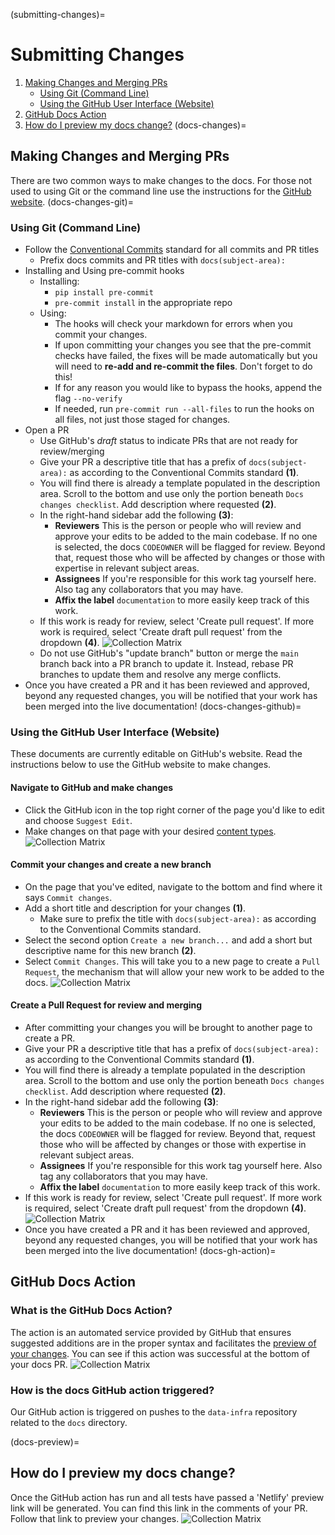 (submitting-changes)=

# Submitting Changes

1. [Making Changes and Merging PRs](docs-changes)
   - [Using Git (Command Line)](docs-changes-git)
   - [Using the GitHub User Interface (Website)](docs-changes-github)
1. [GitHub Docs Action](docs-gh-action)
1. [How do I preview my docs change?](docs-preview)
   (docs-changes)=

## Making Changes and Merging PRs

There are two common ways to make changes to the docs. For those not used to using Git or the command line use the instructions for the [GitHub website](docs-changes-github).
(docs-changes-git)=

### Using Git (Command Line)

- Follow the [Conventional Commits](https://www.conventionalcommits.org/en/v1.0.0/) standard for all commits and PR titles
  - Prefix docs commits and PR titles with `docs(subject-area):`
- Installing and Using pre-commit hooks
  - Installing:
    - `pip install pre-commit`
    - `pre-commit install` in the appropriate repo
  - Using:
    - The hooks will check your markdown for errors when you commit your changes.
    - If upon committing your changes you see that the pre-commit checks have failed, the fixes will be made automatically but you will need to **re-add and re-commit the files**. Don't forget to do this!
    - If for any reason you would like to bypass the hooks, append the flag `--no-verify`
    - If needed, run `pre-commit run --all-files` to run the hooks on all files, not just those staged for changes.
- Open a PR
  - Use GitHub's *draft* status to indicate PRs that are not ready for review/merging
  - Give your PR a descriptive title that has a prefix of `docs(subject-area):` as according to the Conventional Commits standard  **(1)**.
  - You will find there is already a template populated in the description area. Scroll to the bottom and use only the portion beneath `Docs changes checklist`. Add description where requested  **(2)**.
  - In the right-hand sidebar add the following **(3)**:
    - **Reviewers** This is the person or people who will review and approve your edits to be added to the main codebase. If no one is selected, the docs `CODEOWNER` will be flagged for review. Beyond that, request those who will be affected by changes or those with expertise in relevant subject areas.
    - **Assignees** If you're responsible for this work tag yourself here. Also tag any collaborators that you may have.
    - **Affix the label** `documentation` to more easily keep track of this work.
  - If this work is ready for review, select 'Create pull request'. If more work is required, select 'Create draft pull request' from the dropdown  **(4)**.
    ![Collection Matrix](assets/pr-intro.png)
  - Do not use GitHub's "update branch" button or merge the `main` branch back into a PR branch to update it. Instead, rebase PR branches to update them and resolve any merge conflicts.
- Once you have created a PR and it has been reviewed and approved, beyond any requested changes, you will be notified that your work has been merged into the live documentation!
  (docs-changes-github)=

### Using the GitHub User Interface (Website)

These documents are currently editable on GitHub's website. Read the instructions below to use the GitHub website to make changes.

#### Navigate to GitHub and make changes

- Click the GitHub icon in the top right corner of the page you'd like to edit and choose `Suggest Edit`.
- Make changes on that page with your desired [content types](content-types).
  ![Collection Matrix](assets/suggest-edit.png)

#### Commit your changes and create a new branch

- On the page that you've edited, navigate to the bottom and find where it says `Commit changes`.
- Add a short title and description for your changes **(1)**.
  - Make sure to prefix the title with `docs(subject-area):` as according to the Conventional Commits standard.
- Select the second option `Create a new branch...` and add a short but descriptive name for this new branch **(2)**.
- Select `Commit Changes`. This will take you to a new page to create a `Pull Request`, the mechanism that will allow your new work to be added to the docs.
  ![Collection Matrix](assets/commit-screenshot.png)

#### Create a Pull Request for review and merging

- After committing your changes you will be brought to another page to create a PR.
- Give your PR a descriptive title that has a prefix of `docs(subject-area):` as according to the Conventional Commits standard  **(1)**.
- You will find there is already a template populated in the description area. Scroll to the bottom and use only the portion beneath `Docs changes checklist`. Add description where requested  **(2)**.
- In the right-hand sidebar add the following **(3)**:
  - **Reviewers** This is the person or people who will review and approve your edits to be added to the main codebase. If no one is selected, the docs `CODEOWNER` will be flagged for review. Beyond that, request those who will be affected by changes or those with expertise in relevant subject areas.
  - **Assignees** If you're responsible for this work tag yourself here. Also tag any collaborators that you may have.
  - **Affix the label** `documentation` to more easily keep track of this work.
- If this work is ready for review, select 'Create pull request'. If more work is required, select 'Create draft pull request' from the dropdown  **(4)**.
  ![Collection Matrix](assets/pr-intro.png)
- Once you have created a PR and it has been reviewed and approved, beyond any requested changes, you will be notified that your work has been merged into the live documentation!
  (docs-gh-action)=

## GitHub Docs Action

### What is the GitHub Docs Action?

The action is an automated service provided by GitHub that ensures suggested additions are in the proper syntax and facilitates the [preview of your changes](docs-preview). You can see if this action was successful at the bottom of your docs PR.
![Collection Matrix](assets/gh-action.png)

### How is the docs GitHub action triggered?

Our GitHub action is triggered on pushes to the `data-infra` repository related to the `docs` directory.

(docs-preview)=

## How do I preview my docs change?

Once the GitHub action has run and all tests have passed a 'Netlify' preview link will be generated. You can find this link in the comments of your PR. Follow that link to preview your changes.
![Collection Matrix](assets/netlify-link.png)
